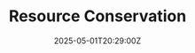 ---
title: Resource Conservation
linkTitle: Resource Conservation
date: '2025-05-01T20:29:00Z'
weight: 1
description: No content
draft: false
ref: resource-conservation
---